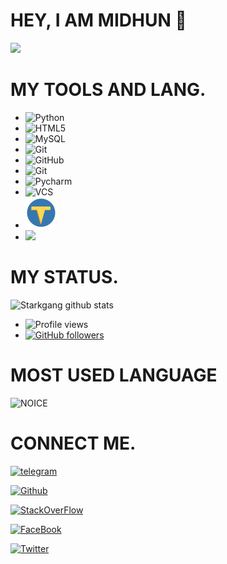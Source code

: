 # HEY, I AM MIDHUN 👋
<img align='centre' src='https://media.tenor.com/images/846b7789b5c28a0b9fa2f66977c16fea/tenor.gif' width='500"'>

# MY TOOLS AND LANG.

- ![Python](https://img.shields.io/badge/Python-ffffff?style=for-the-badge&logo=python)&nbsp;&nbsp;
- ![HTML5](https://img.shields.io/badge/HTML5-ffffff?style=for-the-badge&logo=html5)&nbsp;&nbsp;
- ![MySQL](https://img.shields.io/badge/MYSQL-E52E06?style=for-the-badge&logo=mysql)&nbsp;&nbsp;
- ![Git](https://img.shields.io/badge/Git-ffffff?style=for-the-badge&logo=git)&nbsp;&nbsp;
- ![GitHub](https://img.shields.io/badge/GitHUb-E52E06?style=for-the-badge&logo=github)&nbsp;&nbsp;
- ![Git](https://img.shields.io/badge/Git-ffffff?style=for-the-badge&logo=git)&nbsp;&nbsp;
- ![Pycharm](https://img.shields.io/badge/PYcharm-ffffff?style=for-the-badge&logo=pycharm)&nbsp;&nbsp;
- ![VCS](https://img.shields.io/badge/visual%20studio%20code-E52E06?style=for-the-badge&logo=visual-studio-code)&nbsp;&nbsp;
- <img align='centre' src='https://github.com/LonamiWebs/Telethon/blob/master/logo.svg' width='50"'>
- <img align='centre' src='https://i.imgur.com/BOgY9ai.png' width='50"'>

# MY STATUS.

![Starkgang github stats](https://github-readme-stats.vercel.app/api?username=starkgang&show_icons=true&theme=midnight-purple)
- ![Profile views](https://gpvc.arturio.dev/Starkgang)
- [![GitHub followers](https://img.shields.io/github/followers/starkgang.svg?style=social&label=Follow&maxAge=2592000)](https://github.com/Starkgang?tab=followers)
# MOST USED LANGUAGE

![NOICE](https://github-readme-stats.vercel.app/api/top-langs/?username=Starkgang&theme=blue-green)

# CONNECT ME.

[![telegram](https://img.shields.io/badge/STARKXD-ffffff?style=for-the-badge&logo=telegram)](https://t.me/serenassistantbot)

[![Github](https://img.shields.io/badge/STARKGANG-ffffff?style=for-the-badge&logo=github)](https://github.com/StarkGang)

[![StackOverFlow](https://img.shields.io/badge/STARKGANG-ffffff?style=for-the-badge&logo=stackoverflow)](https://stackoverflow.com/users/14344037/starkgang)

[![FaceBook](https://img.shields.io/badge/STARKGANGINC-ffffff?style=for-the-badge&logo=facebook)](https://www.facebook.com/StarkgangInc)

[![Twitter](https://img.shields.io/badge/STARKGANGINC-ffffff?style=for-the-badge&logo=twitter)](https://twitter.com/StarkgangInc/)
